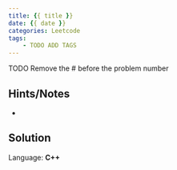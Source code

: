 ```yaml
---
title: {{ title }}
date: {{ date }}
categories: Leetcode
tags:
    - TODO ADD TAGS
---
```


TODO Remove the # before the problem number

## Hints/Notes

-

## Solution

Language: **C++**

```C++

```
